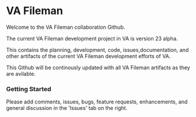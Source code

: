 # VA Fileman

Welcome to the VA Fileman collaboration Github. 

The current VA Fileman development project in VA is version 23 alpha.

This contains the planning, development, code, issues,documentation, and other artifacts of the current VA Fileman development efforts of VA.  

This Github will be continously updated with all VA Fileman artifacts as they are avilable.

### Getting Started

Please add comments, issues, bugs,  feature requests, enhancements, and general discussion in the 'Issues' tab on the right.
